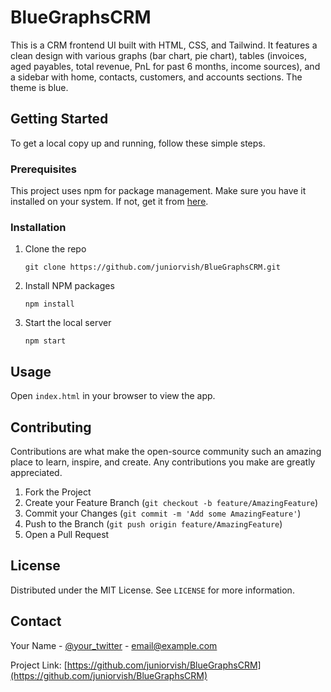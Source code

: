 # BlueGraphsCRM

This is a CRM frontend UI built with HTML, CSS, and Tailwind. It features a clean design with various graphs (bar chart, pie chart), tables (invoices, aged payables, total revenue, PnL for past 6 months, income sources), and a sidebar with home, contacts, customers, and accounts sections. The theme is blue.

## Getting Started

To get a local copy up and running, follow these simple steps.

### Prerequisites

This project uses npm for package management. Make sure you have it installed on your system. If not, get it from [here](https://www.npmjs.com/get-npm).

### Installation

1. Clone the repo
   ```
   git clone https://github.com/juniorvish/BlueGraphsCRM.git
   ```
2. Install NPM packages
   ```
   npm install
   ```
3. Start the local server
   ```
   npm start
   ```

## Usage

Open `index.html` in your browser to view the app.

## Contributing

Contributions are what make the open-source community such an amazing place to learn, inspire, and create. Any contributions you make are greatly appreciated.

1. Fork the Project
2. Create your Feature Branch (`git checkout -b feature/AmazingFeature`)
3. Commit your Changes (`git commit -m 'Add some AmazingFeature'`)
4. Push to the Branch (`git push origin feature/AmazingFeature`)
5. Open a Pull Request

## License

Distributed under the MIT License. See `LICENSE` for more information.

## Contact

Your Name - [@your_twitter](https://twitter.com/your_twitter) - email@example.com

Project Link: [https://github.com/juniorvish/BlueGraphsCRM](https://github.com/juniorvish/BlueGraphsCRM)